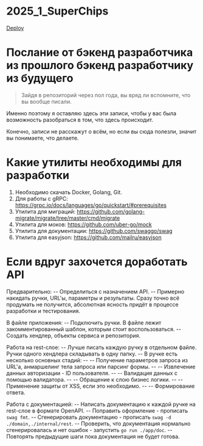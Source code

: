 # 2025_1_SuperChips

[Deploy](https://yourflow.ru/)

# Послание от бэкенд разработчика из прошлого бэкенд разработчику из будущего

> Зайдя в репозиторий через пол года, вы вряд ли вспомните, что вы вообще писали.

Именно поэтому я оставляю здесь эти записи, чтобы у вас была возможность разобраться в том, что здесь происходит.

Конечно, записи не расскажут о всём, но если вы сюда полезли, значит вы понимаете, что делаете.

# Какие утилиты необходимы для разработки

1. Необходимо скачать Docker, Golang, Git.
2. Для работы с gRPC: https://grpc.io/docs/languages/go/quickstart/#prerequisites
3. Утилита для миграций: https://github.com/golang-migrate/migrate/tree/master/cmd/migrate
4. Утилита для моков: https://github.com/uber-go/mock
5. Утилита для документации: https://github.com/swaggo/swag
6. Утилита для easyjson: https://github.com/mailru/easyjson

# Если вдруг захочется доработать API

Предварительно:
-- Определиться с назначением API.
-- Примерно накидать ручки, URL'ы, параметры и результаты. Сразу точно всё продумать не получится, абсолютная ясность придёт в процессе разработки и тестирования.

В файле приложения:
-- Подключить ручки. В файле лежит закомментированный шаблон, которым стоит воспользоваться.
-- Создать хендлер, объекты сервиса и репозитория.

Работа на rest-слое:
-- Лучше писать каждую ручку в отдельном файле. Ручки одного хендлера складывать в одну папку.
-- В ручке есть несколько основных стадий:
-- -- Получение параметров запроса из URL'а, анмаршелинг тела запроса или парсинг формы.
-- -- Извлечение данных авторизации - ID пользователя.
-- -- Валидация данных с помощью валидатора.
-- -- Обращение к слою бизнес логики.
-- -- Применение защиты от XSS, если это необходимо.
-- -- Формирование ответа.

Работа с документацией:
-- Написать документацию к каждой ручке на rest-слое в формате OpenAPI.
-- Поправить оформление - прописать `swag fmt`.
-- Сгенерировать документацию - прописать `swag -d ./domain,./internal/rest`.
-- Проверить, что документация нормально сгенерировалась и нет ошибок - запустить `go run ./app/doc`.
-- Повторять предыдущие шаги пока документация не будет готова.